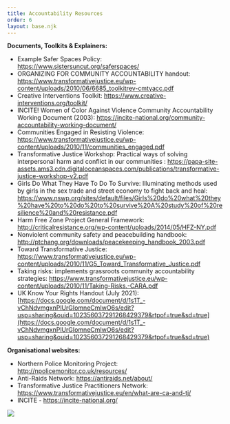 ```yaml
---
title: Accountability Resources
order: 6
layout: base.njk
---
```

**Documents, Toolkits & Explainers:**

* Example Safer Spaces Policy: <https://www.sistersuncut.org/saferspaces/>
* ORGANIZING FOR COMMUNITY ACCOUNTABILITY handout: <https://www.transformativejustice.eu/wp-content/uploads/2010/06/6685_toolkitrev-cmtyacc.pdf>
* Creative Interventions Toolkit: <https://www.creative-interventions.org/toolkit/>
* INCITE! Women of Color Against Violence Community Accountability Working Document (2003): <https://incite-national.org/community-accountability-working-document/>
* Communities Engaged in Resisting Violence: <https://www.transformativejustice.eu/wp-content/uploads/2010/11/communities_engaged.pdf>
* Transformative Justice Workshop: Practical ways of solving interpersonal harm and conflict in our communities : <https://papa-site-assets.ams3.cdn.digitaloceanspaces.com/publications/transformative-justice-workshop-v2.pdf>
* Girls Do What They Have To Do To Survive: Illuminating methods used by girls in the sex trade and street economy to fight back and heal: <https://www.nswp.org/sites/default/files/Girls%20do%20what%20they%20have%20to%20do%20to%20survive%20A%20study%20of%20resilience%20and%20resistance.pdf>
* Harm Free Zone Project General Framework: <http://criticalresistance.org/wp-content/uploads/2014/05/HFZ-NY.pdf>
* Nonviolent community safety and peacebuilding handbook: <http://ptchang.org/downloads/peacekeeping_handbook_2003.pdf>
* Toward Transformative Justice: <https://www.transformativejustice.eu/wp-content/uploads/2010/11/G5_Toward_Transformative_Justice.pdf>
* Taking risks: implements grassroots community accountability strategies: <https://www.transformativejustice.eu/wp-content/uploads/2010/11/Taking-Risks.-CARA.pdf>
* UK Know Your Rights Handout (July 2021): [https://docs.google.com/document/d/1s1T_-vChNdvmgxnPlUrGIomneCmIwO6s/edit?usp=sharing&ouid=102356037291268429379&rtpof=true&sd=true](https://docs.google.com/document/d/1s1T_-vChNdvmgxnPlUrGIomneCmIwO6s/edit?usp=sharing&ouid=102356037291268429379&rtpof=true&sd=true)

**Organisational websites:**

* Northern Police Monitoring Project: <http://npolicemonitor.co.uk/resources/>
* Anti-Raids Network: <https://antiraids.net/about/>
* Transformative Justice Practitioners Network: <https://www.transformativejustice.eu/en/what-are-ca-and-tj/>
* INCITE - <https://incite-national.org/>



![](/img/photo_2022-04-24-22.19.34.jpeg)